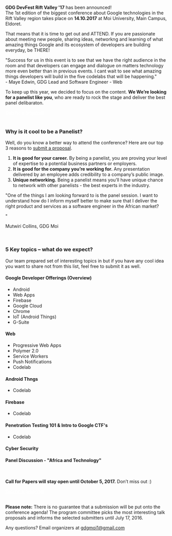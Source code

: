 **GDG DevFest Rift Valley '17** has been announced! <br> The 1st edition of the biggest conference about Google technologies in the Rift Valley region takes place on **14.10.2017** at Moi University, Main Campus, Eldoret.

That means that it is time to get out and ATTEND. If you are passionate about meeting new people, sharing ideas, networkng and learning of what amazing things Google and its ecosystem of developers are building everyday, be THERE!

<div class="quote-container reverse">
  <div class="quote-photo" style="background-image: url('/2015/images/people/jakub_skvara.jpg')"></div>
  <div class="quote-text-wrapper">
    <div class="quote-text">"Success for us in this event is to see that we have the right audience in the room and that developers can engage and dialogue on matters technology more even better than in previous events. I cant wait to see what amazing things developers will build in the five codelabs that will be happening."</div>
    <div class="quote-author">- Maye Edwin, GDG Lead and Software Engineer - Web</div>
  </div>
</div>

To keep up this year, we decided to focus on the content. **We We’re looking for a panelist like you**, who are ready to rock the stage and deliver the best panel delibaraton.
<div class="text-center">
<a href="" target="_blank" class="style-scope header-content" style="color: white; ">
  <paper-button class="primary style-scope header-content x-scope paper-button-0" raised="" role="button" tabindex="0" animated="" aria-disabled="false" elevation="1">Submit a proposal</paper-button>
</a>
</div>

<br/>

### Why is it cool to be a Panelist?

Well, do you know a better way to attend the conference? Here are our top 3 reasons to [submit a proposal]().

1. **It is good for your career.** By being a panelist, you are proving your level of expertise to a potential business partners or employers.
2. **It is good for the company you’re working for.** Any presentation delivered by an employee adds credibility to a company’s public image.
3. **Unique networking.** Being a panelist means you’ll have unique chance to network with other panelists - the best experts in the industry.


<div class="quote-container">
  <div class="quote-photo" style="background-image: url('/2015/images/people/juarez_filho.jpg')"></div>
  <div class="quote-text-wrapper">
      <div class="quote-text">"One of the things I am looking forward to is the panel session. I want to understand how do I inform myself better to make sure that I deliver the right product and services as a software engineer in the African market?

"</div>
      <div class="quote-author">Mutwiri Collins, GDG Moi</div>
  </div>
</div>
<br/>

### 5 Key topics – what do we expect?

Our team prepared set of interesting topics in but if you have any cool idea you want to share not from this list, feel free to submit it as well.


#### Google Developer Offerings (Overview)
* Android
* Web Apps
* Firebase
* Google Cloud
* Chrome
* IoT (Android Things)
* G-Suite

#### Web
* Progressive Web Apps
* Polymer 2.0
* Service Workers
* Push Notifications
* Codelab

#### Android Thngs
* Codelab

#### Firebase
* Codelab

#### Penetration Testing 101 & Intro to Google CTF's
* Codelab<br>


#### Cyber Security<br>


#### Panel Discussion - "Africa and Technology"
<br/>

**Call for Papers will stay open until October 5, 2017.** Don’t miss out :)

<div class="text-center">
<a href="" target="_blank" class="style-scope header-content" style="color: white; ">
  <paper-button class="primary style-scope header-content x-scope paper-button-0" raised="" role="button" tabindex="0" animated="" aria-disabled="false" elevation="1">Submit a proposal</paper-button>
</a>
</div>
<br/>

**Please note:** There is no guarantee that a submission will be put onto the conference agenda! The program committee picks the most interesting talk proposals and informs the selected submitters until July 17, 2016.

Any questions? Email organizers at [gdgmoi1@gmail.com](mailto:gdgmoi1@gmail.com)



